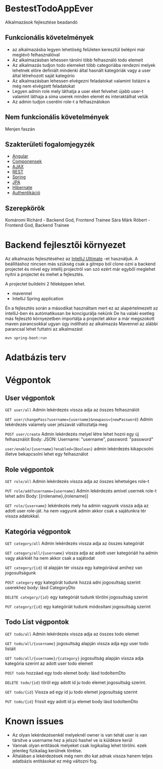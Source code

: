 # BestestTodoAppEver
Alkalmazások fejlesztése beadandó

## Funkcionális követelmények
-   az alkalmazásba legyen lehetöség felületen keresztül belépni már meglévö felhasználóval
-   Az alkalmazásban lehessen tárolni több felhasználó todo elemeit 
-   Az alkalmazás tudjon todo elemeket több categoriába rendezni melyek lehetnek elöre definiált mindenki által hasnált kategóriák
vagy a user által létrehozott saját kategório
-   Az alkalmazásban lehessen elvégezni feladatokat valamint listázni a még nem elvégzett feladatokat
-   Legyen admin role mely láthatja a user eket felvehet újabb user-t valamint láthaja a sima userek minden elemét és interaktálhat velük
-   Az admin tudjon cserélni role-t a felhasználokon

## Nem funkcionális követelmények

Menjen faszán

## Szakterületi fogalomjegyzék

-   [Angular](https://lmgtfy.com/?q=Angular)
-   [Componensek](https://lmgtfy.com/?q=angular+components)
-   [AJAX](https://lmgtfy.com/?q=ajax)
-   [REST](https://lmgtfy.com/?q=rest)
-   [Spring](https://lmgtfy.com/?q=spring)
-   [JPA](https://lmgtfy.com/?q=jpa)
-   [Hibernate](https://lmgtfy.com/?q=java+hibernate)
-   [Authentikáció](https://lmgtfy.com/?q=auth+spring)

## Szerepkörök

Komáromi Richárd - Backend God, Frontend Trainee
Sára Márk Róbert - Frontend God, Backend Trainee

# Backend fejlesztői környezet
Az alkalmazás fejlesztéséhez az [IntelliJ Ultimate](https://lmgtfy.com/?q=Angular) -et használjuk.
A beállításhoz nincsen más szükség csak a gitrepo ból clone ozni a backend projectet és mivel egy intellij
projectröl van szó ezért már egyből meglehet nyitni a projectet és mehet a fejlesztés.

A projectet buildelni 2 féleképpen lehet.
- mavennel 
- IntelliJ Spring application

Én a fejlesztés során a másodikat használtam mert ez az alapértelmezett az intelliJ-ben és autómatikusan be koncigurálja nekünk
De ha valaki esetleg más fejlesztö környezetben importálja a projectet akkor a már megszokott maven parancsokkal ugyan úgy indítható az alkalmazás
Mavennel az alábbi parancsal lehet futtatni az alkalmazást

`mvn spring-boot:run`

# Adatbázis terv

# Végpontok
## User végpontok

`GET user/all` Admin lekérdezés vissza adja az összes felhasználót

`GET user/changePass?username={username}&newpass={newPassword}` Admin lekérdezés valamely user jelszavát változtatja meg

`POST user/create` Admin lekérdezés melyel létre lehet hozni egy új felhasználót Body: JSON: Username: "username", password: "password"

`user/enable/{username}?enabled={Boolean}` admin lekérdezés kikapcsolni illetve bekapcsolni lehet egy felhasználot
## Role végpontok
`GET role/all` Admin lekérdezés vissza adja az összes lehetséges role-t

`PUT role/add?username={username}` Admin lekérdezés amivel usernek role-t lehet adni Body: [{rolename},{rolename}]

`GET role/{username}` lekérdezés mely ha admin vagyunk vissza adja az adott user role-ját. ha nem vagyunk admin akkor csak a sajátunkra tér vissza adatokkal.

## Kategória végpontok

`GET category/all` Admin lekérdezés vissza adja az összes kategóriát

`GET category/all/{username}` vissza adja az adott user kategóriáit ha admin vagy akárkiét ha nem akkor csak a sajátodat

`GET category/{id}` id alapján tér vissza egy kategóriával amihez van jogosultságunk 

`POST category` egy kategórát tudunk hozzá adni jogosultság szerint userekhez body: lásd CategoryDto

`DELETE category/{id}` egy kategóriát tudunk törölni jogosultság szerint

`PUT category/{id}` egy kategóriát tudunk módosítani jogosultság szerint

## Todo List végpontok

`GET todo/all` Admin lekérdezés vissza adja az összes todo elemet

`GET todo/all/{username}` jogosultság alapján vissza adja egy user todo listáit

`GET todo/all/{username}/{category}` jogosultság alapján vissza adja kategória szerint az adott user todo elemeit

`POST todo` hozzáad egy todo elemet body: lásd todoItemDto

`DELETE todo/{id}` töröl egy adott id ju todo elemet jogosultság szerint.

`GET todo/{id}` Vissza ad egy id ju todo elemet jogosultság szerint

`PUT todo/{id}` frissit egy adott id ju elemet body lásd  todoItemDto

# Known issues
- Az olyan lekérdezésenkél melyeknél owner is van tehát user is van társítve a username hez a jelszó hashel ve is küldésre kerül
- Vannak olyan entitások melyeket csak logikailag lehet törölni. ezek jelenleg fizikailag kerülnek törélse.
- Általában a lekérdezések még nem dto kat adnak vissza hanem teljes adatbázis entitásokat ez még változni fog.






